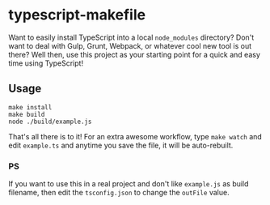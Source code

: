 # typescript-makefile

Want to easily install TypeScript into a local `node_modules` directory? Don't want to deal with Gulp, Grunt, Webpack, or whatever cool new tool is out there? Well then, use this project as your starting point for a quick and easy time using TypeScript!

## Usage
```
make install
make build
node ./build/example.js
```

That's all there is to it! For an extra awesome workflow, type `make watch` and edit `example.ts` and anytime you save the file, it will be auto-rebuilt.

### PS
If you want to use this in a real project and don't like `example.js` as build filename, then edit the `tsconfig.json` to change the `outFile` value.


